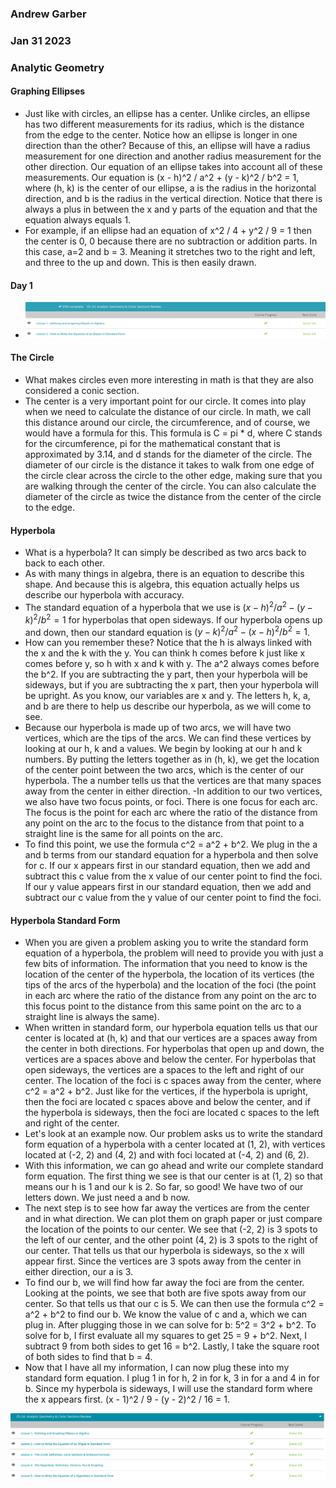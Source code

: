 ### Andrew Garber
### Jan 31 2023
### Analytic Geometry

#### Graphing Ellipses
 - Just like with circles, an ellipse has a center. Unlike circles, an ellipse has two different measurements for its radius, which is the distance from the edge to the center. Notice how an ellipse is longer in one direction than the other? Because of this, an ellipse will have a radius measurement for one direction and another radius measurement for the other direction. Our equation of an ellipse takes into account all of these measurements. Our equation is (x - h)^2 / a^2 + (y - k)^2 / b^2 = 1, where (h, k) is the center of our ellipse, a is the radius in the horizontal direction, and b is the radius in the vertical direction. Notice that there is always a plus in between the x and y parts of the equation and that the equation always equals 1.
 - For example, if an ellipse had an equation of x^2 / 4 + y^2 / 9 = 1 then the center is 0, 0 because there are no subtraction or addition parts. In this case, a=2 and b = 3. Meaning it stretches two to the right and left, and three to the up and down. This is then easily drawn.

#### Day 1
 - ![Alt text](Media/jan31_ellipses.png)

#### The Circle
 - What makes circles even more interesting in math is that they are also considered a conic section.
 - The center is a very important point for our circle. It comes into play when we need to calculate the distance of our circle. In math, we call this distance around our circle, the circumference, and of course, we would have a formula for this. This formula is C = pi * d, where C stands for the circumference, pi for the mathematical constant that is approximated by 3.14, and d stands for the diameter of the circle. The diameter of our circle is the distance it takes to walk from one edge of the circle clear across the circle to the other edge, making sure that you are walking through the center of the circle. You can also calculate the diameter of the circle as twice the distance from the center of the circle to the edge.
#### Hyperbola
 - What is a hyperbola? It can simply be described as two arcs back to back to each other.
 - As with many things in algebra, there is an equation to describe this shape. And because this is algebra, this equation actually helps us describe our hyperbola with accuracy.
 - The standard equation of a hyperbola that we use is $(x - h)^2/a^2 - (y - k)^2/b^2 = 1$ for hyperbolas that open sideways. If our hyperbola opens up and down, then our standard equation is $(y - k)^2/a^2 - (x - h)^2/b^2 = 1$.
 - How can you remember these? Notice that the h is always linked with the x and the k with the y. You can think h comes before k just like x comes before y, so h with x and k with y. The a^2 always comes before the b^2. If you are subtracting the y part, then your hyperbola will be sideways, but if you are subtracting the x part, then your hyperbola will be upright. As you know, our variables are x and y. The letters h, k, a, and b are there to help us describe our hyperbola, as we will come to see.
 - Because our hyperbola is made up of two arcs, we will have two vertices, which are the tips of the arcs. We can find these vertices by looking at our h, k and a values. We begin by looking at our h and k numbers. By putting the letters together as in (h, k), we get the location of the center point between the two arcs, which is the center of our hyperbola. The a number tells us that the vertices are that many spaces away from the center in either direction.
 -In addition to our two vertices, we also have two focus points, or foci. There is one focus for each arc. The focus is the point for each arc where the ratio of the distance from any point on the arc to the focus to the distance from that point to a straight line is the same for all points on the arc.
 - To find this point, we use the formula c^2 = a^2 + b^2. We plug in the a and b terms from our standard equation for a hyperbola and then solve for c. If our x appears first in our standard equation, then we add and subtract this c value from the x value of our center point to find the foci. If our y value appears first in our standard equation, then we add and subtract our c value from the y value of our center point to find the foci.


#### Hyperbola Standard Form
 - When you are given a problem asking you to write the standard form equation of a hyperbola, the problem will need to provide you with just a few bits of information. The information that you need to know is the location of the center of the hyperbola, the location of its vertices (the tips of the arcs of the hyperbola) and the location of the foci (the point in each arc where the ratio of the distance from any point on the arc to this focus point to the distance from this same point on the arc to a straight line is always the same).
 - When written in standard form, our hyperbola equation tells us that our center is located at (h, k) and that our vertices are a spaces away from the center in both directions. For hyperbolas that open up and down, the vertices are a spaces above and below the center. For hyperbolas that open sideways, the vertices are a spaces to the left and right of our center. The location of the foci is c spaces away from the center, where c^2 = a^2 + b^2. Just like for the vertices, if the hyperbola is upright, then the foci are located c spaces above and below the center, and if the hyperbola is sideways, then the foci are located c spaces to the left and right of the center.
 - Let's look at an example now. Our problem asks us to write the standard form equation of a hyperbola with a center located at (1, 2), with vertices located at (-2, 2) and (4, 2) and with foci located at (-4, 2) and (6, 2).
 - With this information, we can go ahead and write our complete standard form equation. The first thing we see is that our center is at (1, 2) so that means our h is 1 and our k is 2. So far, so good! We have two of our letters down. We just need a and b now.
 - The next step is to see how far away the vertices are from the center and in what direction. We can plot them on graph paper or just compare the location of the points to our center. We see that (-2, 2) is 3 spots to the left of our center, and the other point (4, 2) is 3 spots to the right of our center. That tells us that our hyperbola is sideways, so the x will appear first. Since the vertices are 3 spots away from the center in either direction, our a is 3.
 - To find our b, we will find how far away the foci are from the center. Looking at the points, we see that both are five spots away from our center. So that tells us that our c is 5. We can then use the formula c^2 = a^2 + b^2 to find our b. We know the value of c and a, which we can plug in. After plugging those in we can solve for b: 5^2 = 3^2 + b^2. To solve for b, I first evaluate all my squares to get 25 = 9 + b^2. Next, I subtract 9 from both sides to get 16 = b^2. Lastly, I take the square root of both sides to find that b = 4.
 - Now that I have all my information, I can now plug these into my standard form equation. I plug 1 in for h, 2 in for k, 3 in for a and 4 in for b. Since my hyperbola is sideways, I will use the standard form where the x appears first. (x - 1)^2 / 9 - (y - 2)^2 / 16 = 1.

![Alt text](Media/analytic_geom_feb13.png)